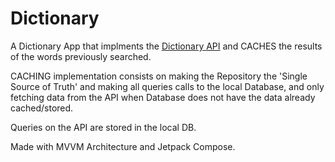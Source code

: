 # Dictionary

A Dictionary App that implments the [Dictionary API](https://dictionaryapi.dev/) and CACHES the results of the words previously searched.

CACHING implementation consists on making the Repository the 'Single Source of Truth' and making all queries calls to the local Database, and only fetching data from the API when Database does not have the data already cached/stored.

Queries on the API are stored in the local DB.

Made with MVVM Architecture and Jetpack Compose.
